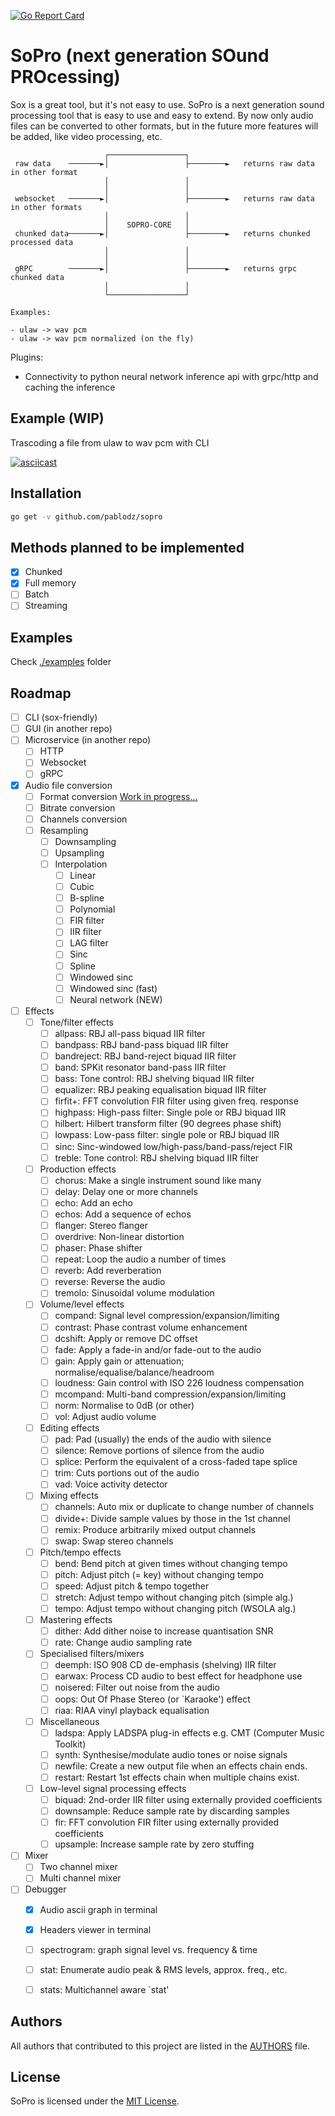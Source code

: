 [![Go Report Card](https://goreportcard.com/badge/github.com/pablodz/sopro)](https://goreportcard.com/report/github.com/pablodz/sopro)

# SoPro (next generation SOund PROcessing)

Sox is a great tool, but it's not easy to use. SoPro is a next generation sound processing tool that is easy to use and easy to extend. By now only audio files can be converted to other formats, but in the future more features will be added, like video processing, etc.

```
                     ┌─────────────────┐
 raw data    ───────►│                 ├────────►   returns raw data in other format
                     │                 │
                     │                 │
 websocket   ───────►│                 ├────────►   returns raw data in other formats
                     │                 │
                     │    SOPRO-CORE   │
 chunked data───────►│                 ├────────►   returns chunked processed data
                     │                 │
                     │                 │
 gRPC        ───────►│                 ├────────►   returns grpc chunked data
                     │                 │
                     └─────────────────┘

Examples:

- ulaw -> wav pcm
- ulaw -> wav pcm normalized (on the fly)
```

Plugins:
- Connectivity to python neural network inference api with grpc/http and caching the inference

## Example (WIP)

Trascoding a file from ulaw to wav pcm with CLI

[![asciicast](https://asciinema.org/a/IXy7MLb1qyXDCCU7IUsrdVkmA.svg)](https://asciinema.org/a/IXy7MLb1qyXDCCU7IUsrdVkmA)


## Installation

```bash
go get -v github.com/pablodz/sopro
```

## Methods planned to be implemented

- [x] Chunked
- [x] Full memory
- [ ] Batch
- [ ] Streaming

## Examples

Check [./examples](./examples/) folder

## Roadmap

- [ ] CLI (sox-friendly)
- [ ] GUI (in another repo)
- [ ] Microservice (in another repo)
  - [ ] HTTP
  - [ ] Websocket
  - [ ] gRPC
- [x] Audio file conversion
  - [ ] Format conversion [Work in progress...](docs/format_table.md)
  - [ ] Bitrate conversion
  - [ ] Channels conversion
  - [ ] Resampling
    - [ ] Downsampling
    - [ ] Upsampling
    - [ ] Interpolation
      - [ ] Linear
      - [ ] Cubic
      - [ ] B-spline
      - [ ] Polynomial
      - [ ] FIR filter 
      - [ ] IIR filter
      - [ ] LAG filter
      - [ ] Sinc
      - [ ] Spline
      - [ ] Windowed sinc
      - [ ] Windowed sinc (fast)
      - [ ] Neural network (NEW)
- [ ] Effects 
  - [ ] Tone/filter effects
    - [ ] allpass: RBJ all-pass biquad IIR filter
    - [ ] bandpass: RBJ band-pass biquad IIR filter
    - [ ] bandreject: RBJ band-reject biquad IIR filter
    - [ ] band: SPKit resonator band-pass IIR filter
    - [ ] bass: Tone control: RBJ shelving biquad IIR filter
    - [ ] equalizer: RBJ peaking equalisation biquad IIR filter
    - [ ] firfit+: FFT convolution FIR filter using given freq. response 
    - [ ] highpass: High-pass filter: Single pole or RBJ biquad IIR
    - [ ] hilbert: Hilbert transform filter (90 degrees phase shift)
    - [ ] lowpass: Low-pass filter: single pole or RBJ biquad IIR
    - [ ] sinc: Sinc-windowed low/high-pass/band-pass/reject FIR
    - [ ] treble: Tone control: RBJ shelving biquad IIR filter
  - [ ] Production effects
    - [ ] chorus: Make a single instrument sound like many
    - [ ] delay: Delay one or more channels
    - [ ] echo: Add an echo
    - [ ] echos: Add a sequence of echos
    - [ ] flanger: Stereo flanger
    - [ ] overdrive: Non-linear distortion
    - [ ] phaser: Phase shifter
    - [ ] repeat: Loop the audio a number of times
    - [ ] reverb: Add reverberation
    - [ ] reverse: Reverse the audio 
    - [ ] tremolo: Sinusoidal volume modulation
  - [ ] Volume/level effects
    - [ ] compand: Signal level compression/expansion/limiting
    - [ ] contrast: Phase contrast volume enhancement
    - [ ] dcshift: Apply or remove DC offset
    - [ ] fade: Apply a fade-in and/or fade-out to the audio
    - [ ] gain: Apply gain or attenuation; normalise/equalise/balance/headroom
    - [ ] loudness: Gain control with ISO 226 loudness compensation
    - [ ] mcompand: Multi-band compression/expansion/limiting
    - [ ] norm: Normalise to 0dB (or other)
    - [ ] vol: Adjust audio volume
  - [ ] Editing effects
    - [ ] pad: Pad (usually) the ends of the audio with silence
    - [ ] silence: Remove portions of silence from the audio
    - [ ] splice: Perform the equivalent of a cross-faded tape splice
    - [ ] trim: Cuts portions out of the audio
    - [ ] vad: Voice activity detector
  - [ ] Mixing effects
    - [ ] channels: Auto mix or duplicate to change number of channels
    - [ ] divide+: Divide sample values by those in the 1st channel 
    - [ ] remix: Produce arbitrarily mixed output channels
    - [ ] swap: Swap stereo channels
  - [ ] Pitch/tempo effects
    - [ ] bend: Bend pitch at given times without changing tempo
    - [ ] pitch: Adjust pitch (= key) without changing tempo
    - [ ] speed: Adjust pitch & tempo together
    - [ ] stretch: Adjust tempo without changing pitch (simple alg.)
    - [ ] tempo: Adjust tempo without changing pitch (WSOLA alg.)
  - [ ] Mastering effects
    - [ ] dither: Add dither noise to increase quantisation SNR
    - [ ] rate: Change audio sampling rate
  - [ ] Specialised filters/mixers
    - [ ] deemph: ISO 908 CD de-emphasis (shelving) IIR filter
    - [ ] earwax: Process CD audio to best effect for headphone use
    - [ ] noisered: Filter out noise from the audio
    - [ ] oops: Out Of Phase Stereo (or `Karaoke') effect
    - [ ] riaa: RIAA vinyl playback equalisation
  - [ ] Miscellaneous
    - [ ] ladspa: Apply LADSPA plug-in effects e.g. CMT (Computer Music Toolkit)
    - [ ] synth: Synthesise/modulate audio tones or noise signals
    - [ ] newfile: Create a new output file when an effects chain ends.
    - [ ] restart: Restart 1st effects chain when multiple chains exist.
  - [ ] Low-level signal processing effects
    - [ ] biquad: 2nd-order IIR filter using externally provided coefficients
    - [ ] downsample: Reduce sample rate by discarding samples
    - [ ] fir: FFT convolution FIR filter using externally provided coefficients
    - [ ] upsample: Increase sample rate by zero stuffing
- [ ] Mixer
  - [ ] Two channel mixer
  - [ ] Multi channel mixer
- [ ] Debugger
  - [x] Audio ascii graph in terminal
  - [x] Headers viewer in terminal
  - [ ] spectrogram: graph signal level vs. frequency & time
  - [ ] stat: Enumerate audio peak & RMS levels, approx. freq., etc.
  - [ ] stats: Multichannel aware `stat'


## Authors

All authors that contributed to this project are listed in the [AUTHORS](AUTHORS) file.

## License

SoPro is licensed under the [MIT License](LICENSE).
